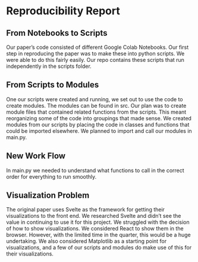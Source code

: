 # Reproducibility Report

## From Notebooks to Scripts
Our paper’s code consisted of different Google Colab Notebooks. Our first step in reproducing the paper was to make these into python scripts. We were able to do this fairly easily. Our repo contains these scripts that run independently in the scripts folder.

## From Scripts to Modules
One our scripts were created and running, we set out to use the code to create modules. The modules can be found in src. Our plan was to create module files that contained related functions from the scripts. This meant reorganizing some of the code into groupings that made sense. We created modules from our scripts by placing the code in classes and functions that could be imported elsewhere. We planned to import and call our modules in main.py.

## New Work Flow
In main.py we needed to understand what functions to call in the correct order for everything to run smoothly.

## Visualization Problem
The original paper uses Svelte as the framework for getting their visualizations to the front end. We researched Svelte and didn’t see the value in continuing to use it for this project. We struggled with the decision of how to show visualizations. We considered React to show them in the browser. However, with the limited time in the quarter, this would be a huge undertaking. We also considered Matplotlib as a starting point for visualizations, and a few of our scripts and modules do make use of this for their visualizations.